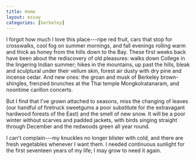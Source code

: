 ```yaml
---
title: Home
layout: essay
categories: [berkeley]
---
```


I forgot how much I love this place---ripe red fruit, cars that stop for
crosswalks, cool fog on summer mornings, and fall evenings rolling warm and
thick as honey from the hills down to the Bay. These first weeks back have been
about the rediscovery of old pleasures: walks down College in the lingering
Indian summer; hikes in the mountains, up past the hills, bleak and sculptural
under their vellum skin, forest air dusty with dry pine and incense cedar. And
new ones: the groan and musk of Berkeley brown-shingles, frenzied brunches at
the Thai temple Mongkolratanaram, and noontime carillon concerts.

<!-- more -->

But I find that I've grown attached to seasons, miss the changing of leaves (our
handful of firetruck sweetgums a poor substitute for the extravagant hardwood
forests of the East) and the smell of new snow. It will be a poor winter without
scarves and padded jackets, with birds singing straight through December and the
redwoods green all year round.

I can't complain---my knuckles no longer blister with cold, and there are fresh
vegetables whenever I want them. I needed continuous sunlight for the first
seventeen years of my life; I may grow to need it again.
